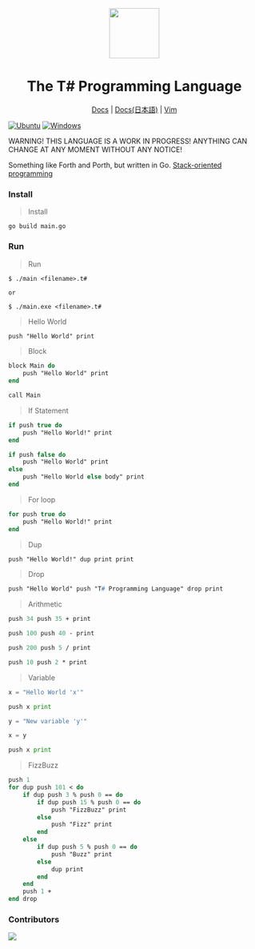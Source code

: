 <div align="center">    
    <img width="100px" src="https://user-images.githubusercontent.com/81926489/143374038-059715ef-a83d-479d-a8c3-56ea57b8cc8e.PNG">
    <h1> The T# Programming Language</h1>
    <a href="https://github.com/Tsharp-lang/Tsharp/blob/main/DOC/docs.md">Docs</a>
    |
    <a href="https://github.com/Tsharp-lang/Tsharp/blob/main/DOC/ドキュメント.md">Docs(日本語)</a>
    |
    <a href="https://github.com/ibukiyoshidaa/Tsharp/blob/main/editor/tsharp.vim">Vim</a>
</div>

[![Ubuntu](https://github.com/Tsharp-lang/Tsharp/actions/workflows/tsharp-ci-ubuntu.yml/badge.svg)](https://github.com/Tsharp-lang/Tsharp/actions/workflows/tsharp-ci-ubuntu.yml)
[![Windows](https://github.com/Tsharp-lang/Tsharp/actions/workflows/tsharp-ci-windows.yml/badge.svg)](https://github.com/Tsharp-lang/Tsharp/actions/workflows/tsharp-ci-windows.yml)

WARNING! THIS LANGUAGE IS A WORK IN PROGRESS! ANYTHING CAN CHANGE AT ANY MOMENT WITHOUT ANY NOTICE!

Something like Forth and Porth, but written in Go.
<a href="https://en.wikipedia.org/wiki/Stack-oriented_programming">Stack-oriented programming</a>

### Install

> Install
```
go build main.go
```

### Run

> Run
```
$ ./main <filename>.t#

or

$ ./main.exe <filename>.t#
```

> Hello World
```pascal
push "Hello World" print
```

> Block
```pascal
block Main do
    push "Hello World" print
end

call Main
```

> If Statement
```pascal
if push true do
    push "Hello World!" print
end
```

```pascal
if push false do
    push "Hello World" print
else
    push "Hello World else body" print
end
```

> For loop
```pascal
for push true do
    push "Hello World!" print
end
```

> Dup
```pascal
push "Hello World!" dup print print
```

> Drop
```pascal
push "Hello World" push "T# Programming Language" drop print
```

> Arithmetic
```pascal
push 34 push 35 + print

push 100 push 40 - print

push 200 push 5 / print

push 10 push 2 * print
```

> Variable
```python
x = "Hello World 'x'"

push x print

y = "New variable 'y'"

x = y

push x print
```

> FizzBuzz
```pascal
push 1
for dup push 101 < do
    if dup push 3 % push 0 == do
        if dup push 15 % push 0 == do
            push "FizzBuzz" print
        else
            push "Fizz" print
        end
    else
        if dup push 5 % push 0 == do
            push "Buzz" print
        else
            dup print
        end
    end
    push 1 +
end drop
```

### Contributors

<a href="https://github.com/ibukiyoshidaa/Tsharp/graphs/contributors">
  <img src="https://contrib.rocks/image?repo=ibukiyoshidaa/Tsharp" />
</a>
